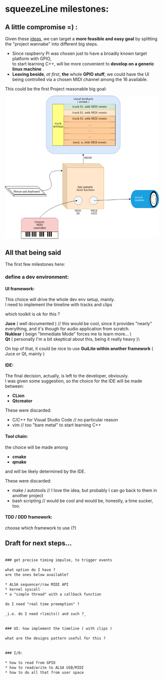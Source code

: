 

# squeezeLine milestones:

## A little compromise =) :

Given these [ideas](project_wannabe.md), we can target a **more feasible and easy goal** by splitting the "project wannabe" into different big steps.
* Since raspberry Pi was chosen just to have a broadly known target platform with GPIO,\
  to start learning C++, will be more convenient to **develop on a generic linux machine** .
* **Leaving beside**, _at first_, **the** whole **GPIO stuff**, we could have the UI being controlled via a chosen MIDI channel among the 16 available.

This could be the first Project reasonable big goal:

![Project reasonable big goal](resources/sqeezeLine.reasonableBigGoal.png)




## All that being said
The first few milestones here:

### define a dev environment:


#### UI framework:

This choice will drive the whole dev env setup, mainly.\
I need to implement the timeline with tracks and clips

which toolkit is ok for this ?

**Juce** ( well documented ) // this would be cool, since it provides "nearly" everything, and it's though for audio application from scratch.\
**Nuklear** ( beign "Immediate Mode" forces me to learn more... )\
**Qt** ( personally I'm a bit skeptical about this, being it really heavy )\

On top of that, it could be nice to use **GuiLite within another framework** ( Juce or Qt, mainly )



#### IDE:

The final decision, actually, is left to the developer, obviously.\
I was given some suggestion, so the choice for the IDE will be made between:
* **CLion**
* **Qtcreator**

These were discarded:
* C/C++ for Visual Studio Code // no particular reason
* vim // too "bare metal" to start learning C++



#### Tool chain:

the choice will be made among
* **cmake**
* **qmake**

and will be likely determined by the IDE.

These were discarded:
* make / autotools // I love the idea, but probably I can go back to them in another project
* bash scripting // would be cool and would be, honestly, a time sucker, too.


####  TDD / DDD framework:

choose which framework to use (?)



## Draft for next steps...

```text

### get precise timing impulse, to trigger events

what option do I have ?
are the ones below available?

* ALSA sequencer/raw MIDI API
* kernel syscall
* a "simple thread" with a callback function
    
do I need "real time preemption" ?

_i.e. do I need rlimits() and such ?_


### UI: how implement the timeline ( with clips )
     
what are the designs pattern useful for this ?

         
### I/O:
    
* how to read from GPIO
* how to read/write to ALSA USB/MIDI
* how to do all that from user space

```


